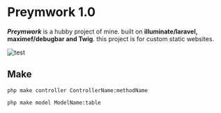 # Preymwork 1.0

_**Preymwork**_ is a hubby project of mine. built on **illuminate/laravel, maximef/debugbar and Twig**.
this project is for custom static websites.

![test](https://doc-08-0g-docs.googleusercontent.com/docs/securesc/ck4r92bkqnoj2u9jd5l38eds8dierd6f/buiunt81i08r5elmnu33jcutq0nqffcv/1574683200000/12286868635314355827/12286868635314355827/1TgF5xJE1NGxgW-e8nYpvyoCwtvCRw2dz?e=view&authuser=0)


## Make
``
php make controller ControllerName:methodName
``


``
php make model ModelName:table
``


